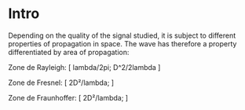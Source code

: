 # Intro

Depending on the quality of the signal studied, it is subject to different properties of 
propagation in space. The wave has therefore a property differentiated by area of propagation:

Zone de Rayleigh: [ lambda/2pi; D^2/2lambda ]

Zone de Fresnel: [ 2D²/lambda; ]

Zone de Fraunhoffer: [ 2D²/lambda; ]


